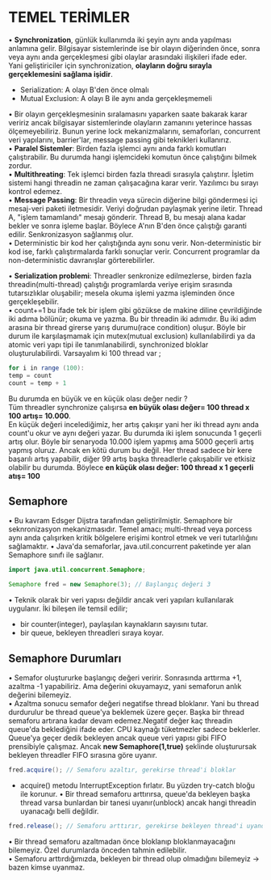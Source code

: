 # TEMEL TERİMLER
• **Synchronization**, günlük kullanımda iki şeyin aynı anda yapılması anlamına gelir. Bilgisayar sistemlerinde ise bir olayın diğerinden önce, sonra veya aynı anda gerçekleşmesi gibi olaylar arasındaki ilişkileri ifade eder. Yani geliştiriciler için synchronization, **olayların doğru sırayla gerçeklemesini sağlama işidir**.       
  
  - Serialization: A olayı B'den önce olmalı       
  - Mutual Exclusion: A olayı B ile aynı anda gerçekleşmemeli      

• Bir olayın gerçekleşmesinin sıralamasını yaparken saate bakarak karar veririz ancak bilgisayar sistemlerinde olayların zamanını yeterince hassas ölçemeyebiliriz. Bunun yerine lock mekanizmalarını, semaforları, concurrent veri yapılarını, barrier'lar, message passing gibi teknikleri kullanırız.      
• **Paralel Sistemler**: Birden fazla işlemci aynı anda farklı komutları çalıştırabilir. Bu durumda hangi işlemcideki komutun önce çalıştığını bilmek zordur.     
• **Multithreating**: Tek işlemci birden fazla threadi sırasıyla çalıştırır. İşletim sistemi hangi threadin ne zaman çalışacağına karar verir. Yazılımcı bu sırayı kontrol edemez.   
• **Message Passing**: Bir threadin veya sürecin diğerine bilgi göndermesi içi mesaj-veri paketi iletmesidir. Veriyi doğrudan paylaşmak yerine iletir.  Thread A, "işlem tamamlandı" mesajı gönderir. Thread B, bu mesajı alana kadar bekler ve sonra işleme başlar. Böylece A'nın B'den önce çalıştığı garanti edilir. Senkronizasyon sağlanmış olur.    
• Deterministic bir kod her çalıştığında aynı sonu verir. Non-deterministic bir kod ise, farklı çalıştırmalarda farklı sonuçlar verir. Concurrent programlar da non-deterministic davranışlar görterebilirler.     

• **Serialization problemi**: Threadler senkronize edilmezlerse, birden fazla threadin(multi-thread) çalıştığı programlarda veriye erişim sırasında tutarsızlıklar oluşabilir; mesela okuma işlemi yazma işleminden önce gerçekleşebilir.     
• count+=1 bu ifade tek bir işlem gibi gözükse de makine diline çevrildiğinde iki adıma bölünür; okuma ve yazma. Bu bir threadin iki adımıdır. Bu iki adım arasına bir thread girerse yarış durumu(race condition) oluşur. Böyle bir durum ile karşılaşmamak için mutex(mutual exclusion) kullanılabilirdi ya da atomic veri yapı tipi ile tanımlanabilirdi, synchronized bloklar oluşturulabilirdi. Varsayalım ki 100 thread var ;    

```java
for i in range (100):
temp = count
count = temp + 1
```
Bu durumda en büyük ve en küçük olası değer nedir ?        
Tüm threadler synchronize çalışırsa **en büyük olası değer= 100 thread x 100 artış= 10.000**.   
En küçük değeri incelediğimiz, her artış çakışır yani her iki thread aynı anda count'u okur ve aynı değeri yazar. Bu durumda iki işlem sonucunda 1 geçerli artış olur. Böyle bir senaryoda 10.000 işlem yapmış ama 5000 geçerli artış yapmış oluruz. Ancak en kötü durum bu değil. Her thread sadece bir kere başarılı artış yapabilir, diğer 99 artış başka threadlerle çakışabilir ve etkisiz olabilir bu durumda.  Böylece **en küçük olası değer: 100 thread x 1 geçerli atış= 100**     

## Semaphore    
• Bu kavram Edsger Dijstra tarafından geliştirilmiştir. Semaphore bir seknronizasyon mekanizmasıdır. Temel amacı; multi-thread veya porcess aynı anda çalışırken kritik bölgelere erişimi kontrol etmek ve veri tutarlılığını sağlamaktır.
• Java'da semaforlar, java.util.concurrent paketinde yer alan Semaphore sınıfı ile sağlanır. 

```java
import java.util.concurrent.Semaphore;

Semaphore fred = new Semaphore(3); // Başlangıç değeri 3
```

• Teknik olarak bir veri yapısı değildir ancak veri yapıları kullanılarak uygulanır. İki bileşen ile temsil edilir;

- bir counter(integer), paylaşılan kaynakların sayısını tutar. 
- bir queue, bekleyen threadleri sıraya koyar.


## Semaphore Durumları
• Semafor oluştururke başlangıç değeri veririr. Sonrasında arttırma +1, azaltma -1 yapabiliriz. Ama değerini okuyamayız, yani semaforun anlık değerini bilemeyiz.   
• Azaltma sonucu semafor değeri negatifse thread bloklanır. Yani bu thread durdurulur be thread queue'ya beklemek üzere geçer. Başka bir thread semaforu artırana kadar devam edemez.Negatif değer kaç threadin queue'da beklediğini ifade eder. CPU kaynağı tüketmezler sadece beklerler. Queue'ya geçer dedik bekleyen ancak queue veri yapısı gibi FIFO prensibiyle çalışmaz. Ancak **new Semaphore(1,true)** şeklinde oluşturursak bekleyen threadler FIFO sırasına göre uyanır. 

```java
fred.acquire(); // Semaforu azaltır, gerekirse thread'i bloklar
```

 - acquire() metodu InterruptException fırlatır. Bu yüzden try-catch bloğu ile korunur. 
• Bir thread semaforu arttırırsa, queue'da bekleyen başka thread varsa bunlardan bir tanesi uyanır(unblock) ancak hangi threadin uyanacağı belli değildir.   

```java
fred.release(); // Semaforu arttırır, gerekirse bekleyen thread'i uyandırır
```

• Bir thread semaforu azaltmadan önce bloklanıp bloklanmayacağını bilemeyiz. Özel durumlarda önceden tahmin edilebilir.    
• Semaforu arttırdığımızda, bekleyen bir thread olup olmadığını bilemeyiz -> bazen kimse uyanmaz.    
